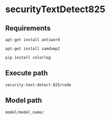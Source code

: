 # securityTextDetect825
## Requirements
`apt-get install antiword`

`apt-get install samdump2`

`pip install colorlog`

## Execute path
`security-text-detect-825/code`

## Model path
`model/model_name/`